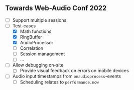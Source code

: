 
## Towards Web-Audio Conf 2022

- [ ] Support multiple sessions
- [ ] Test-cases
  - [x] Math functions
  - [x] RingBuffer
  - [x] AudioProcessor
  - [ ] Correlation
  - [ ] Session management
  - [ ] ...
- [ ] Allow debugging on-site
  - [ ] Provide visual feedback on errors on mobile devices
- [ ] Audio input timestamps from `onaudioprocess`-events
  - [ ] Scheduling relates to `performance.now`
